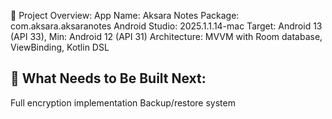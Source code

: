 🎯 Project Overview:
App Name: Aksara Notes
Package: com.aksara.aksaranotes
Android Studio: 2025.1.1.14-mac
Target: Android 13 (API 33), Min: Android 12 (API 31)
Architecture: MVVM with Room database, ViewBinding, Kotlin DSL

## 🚧 What Needs to Be Built Next:
Full encryption implementation
Backup/restore system
